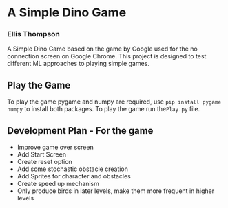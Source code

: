 # A Simple Dino Game

### Ellis Thompson

A Simple Dino Game based on the game by Google used for the no connection screen on Google Chrome.
This project is designed to test different ML approaches to playing simple games.

## Play the Game

To play the game pygame and numpy are required, use `pip install pygame numpy` to install both packages. To play the game run the`Play.py` file.

## Development Plan - For the game

- Improve game over screen
- Add Start Screen
- Create reset option
- Add some stochastic obstacle creation
- Add Sprites for character and obstacles
- Create speed up mechanism
- Only produce birds in later levels, make them more frequent in higher levels
